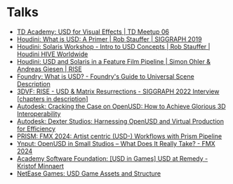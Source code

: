 # Talks

- [TD Academy: USD for Visual Effects | TD Meetup 06](https://www.youtube.com/watch?v=79lHy51wv2M&ab_channel=TDAcademy)
- [Houdini: What is USD: A Primer | Rob Stauffer | SIGGRAPH 2019](https://www.youtube.com/watch?v=Yp_TRVD3wjQ&t=44s&ab_channel=Houdini)
- [Houdini: Solaris Workshop - Intro to USD Concepts | Rob Stauffer | Houdini HIVE Worldwide](https://www.youtube.com/watch?v=H-RYtuacUlM&t=654s&ab_channel=Houdini)
- [Houdini: USD and Solaris in a Feature Film Pipeline | Simon Ohler & Andreas Giesen | RISE](https://www.youtube.com/watch?v=jpbMbafS9FY&ab_channel=Houdini)
- [Foundry: What is USD? - Foundry's Guide to Universal Scene Description](https://www.youtube.com/watch?v=tH9_JaZs3-E&ab_channel=Foundry)
- [3DVF: RISE - USD & Matrix Resurrections - SIGGRAPH 2022 Interview [chapters in description]](https://www.youtube.com/watch?v=FelxMbQj2bA&t=758s&ab_channel=3DVF)
- [Autodesk: Cracking the Case on OpenUSD: How to Achieve Glorious 3D Interoperability](https://www.youtube.com/watch?v=BSgl7A7QMSs&t=2133s&ab_channel=AutodeskMedia%26Entertainment)
- [Autodesk: Dexter Studios: Harnessing OpenUSD and Virtual Production for Efficiency](https://www.youtube.com/watch?v=g_UqjNpxJ8s&ab_channel=AutodeskMedia%26Entertainment)
- [PRISM: FMX 2024: Artist centric (USD-) Workflows with Prism Pipeline](https://www.youtube.com/watch?v=sFb8A6f8McI&ab_channel=PrismPipeline)
- [Ynput: OpenUSD in Small Studios – What Does It Really Take? - FMX 2024](https://www.youtube.com/watch?v=1KqrIRCi_EQ&ab_channel=Ynput-advanceyourcreativepipeline)
- [Academy Software Foundation: [USD in Games] USD at Remedy - Kristof Minnaert](https://www.youtube.com/watch?v=FI2pyzTOvaQ&ab_channel=AcademySoftwareFoundation)
- [NetEase Games: USD Game Assets and Structure](https://drive.google.com/file/d/1RXwsiKx0At9DuGKXEALhTH1NNJe6UCxO/view)